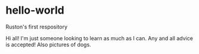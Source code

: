 # hello-world
Ruston's first respository

Hi all! I'm just someone looking to learn as much as I can. Any and all advice is accepted! Also pictures of dogs. 
